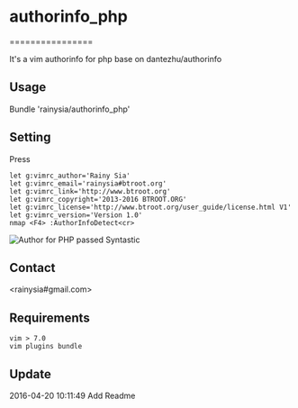 # authorinfo_php
================

It's a vim authorinfo for php base on dantezhu/authorinfo

Usage
------------------------------
Bundle 'rainysia/authorinfo_php'

Setting
------------------------------
Press <F4>
```
let g:vimrc_author='Rainy Sia'
let g:vimrc_email='rainysia#btroot.org'
let g:vimrc_link='http://www.btroot.org'
let g:vimrc_copyright='2013-2016 BTROOT.ORG' 
let g:vimrc_license='http://www.btroot.org/user_guide/license.html V1'
let g:vimrc_version='Version 1.0'
nmap <F4> :AuthorInfoDetect<cr>
```
![Author for PHP passed Syntastic](http://)

Contact
----------------------------------------
<rainysia#gmail.com>


Requirements
----------------------------------------

    vim > 7.0
    vim plugins bundle


Update
----------------------------------------
2016-04-20 10:11:49 Add Readme<br />
